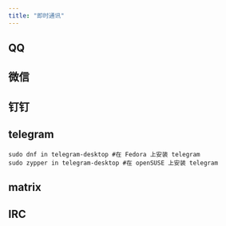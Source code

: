 ```yaml
---
title: "即时通讯"
---
```


## QQ

## 微信

## 钉钉

## telegram

```
sudo dnf in telegram-desktop #在 Fedora 上安装 telegram
sudo zypper in telegram-desktop #在 openSUSE 上安装 telegram
```

## matrix

## IRC
